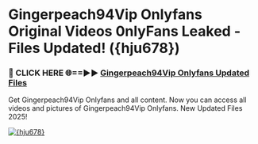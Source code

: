 # Gingerpeach94Vip Onlyfans Original Videos 0nlyFans Leaked - Files Updated! ({hju678})

<h3>🔴 CLICK HERE 🌐==►► <a href="https://tinyurl.com/ms9xzufz" rel="nofollow">Gingerpeach94Vip Onlyfans Updated Files</a></h3>

Get Gingerpeach94Vip Onlyfans and all content. Now you can access all videos and pictures of Gingerpeach94Vip Onlyfans. New Updated Files 2025!

[![{hju678}](https://i.imgur.com/PQ7UWWw.gif)](https://tinyurl.com/ms9xzufz)